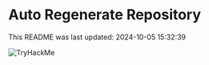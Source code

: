 # Auto Regenerate Repository

This README was last updated: 2024-10-05 15:32:39

 ![TryHackMe](https://tryhackme.com/badge/533634)